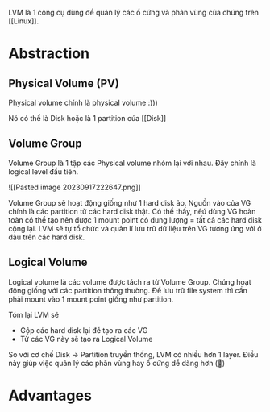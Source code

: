 LVM là 1 công cụ dùng để quản lý các ổ cứng và phân vùng của chúng trên [[Linux]].

# Abstraction

## Physical Volume (PV)

Physical volume chính là physical volume :)))

Nó có thể là Disk hoặc là 1 partition cúa [[Disk]]

## Volume Group 

Volume Group là 1 tập các Physical volume nhóm lại với nhau. Đây chính là logical level đầu tiên. 

![[Pasted image 20230917222647.png]]

Volume Group sẽ hoạt động giống như 1 hard disk ảo. Nguồn vào của VG chính là các partition từ các hard disk thật. Có thể thấy, nêú dùng VG hoàn toàn có thể tạo nên được 1 mount point có dung lượng = tất cả các hard disk cộng lại. LVM sẽ tự tổ chức và quản lí lưu trữ dữ liệu trên VG tương ứng với ở đâu trên các hard disk.
## Logical Volume

Logical volume là các volume được tách ra từ Volume Group. Chúng hoạt động giống với các partition thông thường. Để lưu trữ file system thì cần phải mount vào 1 mount point giống như partition.

Tóm lại LVM sẽ
- Gộp các hard disk lại để tạo ra các VG
- Từ các VG này sẽ tạo ra Logical Volume

So với cơ chế Disk -> Partition truyền thống, LVM có nhiều hơn 1 layer. Điều này giúp việc quản lý các phân vùng hay ổ cứng dễ dàng hơn (🥲)
# Advantages

